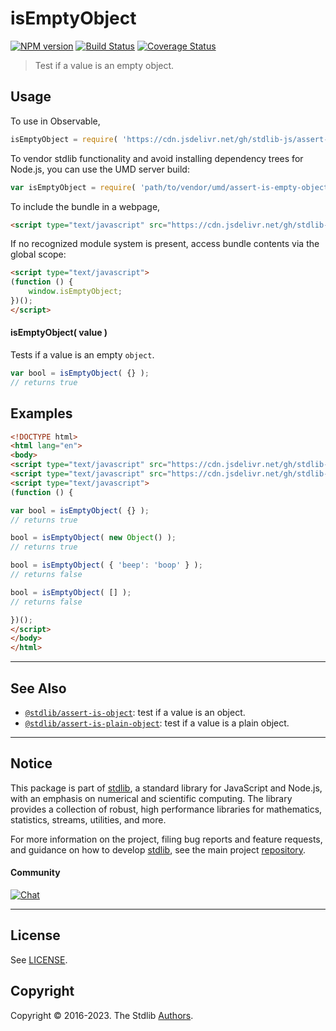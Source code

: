 <!--

@license Apache-2.0

Copyright (c) 2018 The Stdlib Authors.

Licensed under the Apache License, Version 2.0 (the "License");
you may not use this file except in compliance with the License.
You may obtain a copy of the License at

   http://www.apache.org/licenses/LICENSE-2.0

Unless required by applicable law or agreed to in writing, software
distributed under the License is distributed on an "AS IS" BASIS,
WITHOUT WARRANTIES OR CONDITIONS OF ANY KIND, either express or implied.
See the License for the specific language governing permissions and
limitations under the License.

-->

# isEmptyObject

[![NPM version][npm-image]][npm-url] [![Build Status][test-image]][test-url] [![Coverage Status][coverage-image]][coverage-url] <!-- [![dependencies][dependencies-image]][dependencies-url] -->

> Test if a value is an empty object.



<section class="usage">

## Usage

To use in Observable,

```javascript
isEmptyObject = require( 'https://cdn.jsdelivr.net/gh/stdlib-js/assert-is-empty-object@umd/browser.js' )
```

To vendor stdlib functionality and avoid installing dependency trees for Node.js, you can use the UMD server build:

```javascript
var isEmptyObject = require( 'path/to/vendor/umd/assert-is-empty-object/index.js' )
```

To include the bundle in a webpage,

```html
<script type="text/javascript" src="https://cdn.jsdelivr.net/gh/stdlib-js/assert-is-empty-object@umd/browser.js"></script>
```

If no recognized module system is present, access bundle contents via the global scope:

```html
<script type="text/javascript">
(function () {
    window.isEmptyObject;
})();
</script>
```

#### isEmptyObject( value )

Tests if a value is an empty `object`.

```javascript
var bool = isEmptyObject( {} );
// returns true
```

</section>

<!-- /.usage -->

<section class="examples">

## Examples

<!-- eslint-disable no-new-object, object-curly-newline -->

<!-- eslint no-undef: "error" -->

```html
<!DOCTYPE html>
<html lang="en">
<body>
<script type="text/javascript" src="https://cdn.jsdelivr.net/gh/stdlib-js/object-ctor@umd/browser.js"></script>
<script type="text/javascript" src="https://cdn.jsdelivr.net/gh/stdlib-js/assert-is-empty-object@umd/browser.js"></script>
<script type="text/javascript">
(function () {

var bool = isEmptyObject( {} );
// returns true

bool = isEmptyObject( new Object() );
// returns true

bool = isEmptyObject( { 'beep': 'boop' } );
// returns false

bool = isEmptyObject( [] );
// returns false

})();
</script>
</body>
</html>
```

</section>

<!-- /.examples -->

<!-- Section for related `stdlib` packages. Do not manually edit this section, as it is automatically populated. -->

<section class="related">

* * *

## See Also

-   <span class="package-name">[`@stdlib/assert-is-object`][@stdlib/assert/is-object]</span><span class="delimiter">: </span><span class="description">test if a value is an object.</span>
-   <span class="package-name">[`@stdlib/assert-is-plain-object`][@stdlib/assert/is-plain-object]</span><span class="delimiter">: </span><span class="description">test if a value is a plain object.</span>

</section>

<!-- /.related -->

<!-- Section for all links. Make sure to keep an empty line after the `section` element and another before the `/section` close. -->


<section class="main-repo" >

* * *

## Notice

This package is part of [stdlib][stdlib], a standard library for JavaScript and Node.js, with an emphasis on numerical and scientific computing. The library provides a collection of robust, high performance libraries for mathematics, statistics, streams, utilities, and more.

For more information on the project, filing bug reports and feature requests, and guidance on how to develop [stdlib][stdlib], see the main project [repository][stdlib].

#### Community

[![Chat][chat-image]][chat-url]

---

## License

See [LICENSE][stdlib-license].


## Copyright

Copyright &copy; 2016-2023. The Stdlib [Authors][stdlib-authors].

</section>

<!-- /.stdlib -->

<!-- Section for all links. Make sure to keep an empty line after the `section` element and another before the `/section` close. -->

<section class="links">

[npm-image]: http://img.shields.io/npm/v/@stdlib/assert-is-empty-object.svg
[npm-url]: https://npmjs.org/package/@stdlib/assert-is-empty-object

[test-image]: https://github.com/stdlib-js/assert-is-empty-object/actions/workflows/test.yml/badge.svg?branch=main
[test-url]: https://github.com/stdlib-js/assert-is-empty-object/actions/workflows/test.yml?query=branch:main

[coverage-image]: https://img.shields.io/codecov/c/github/stdlib-js/assert-is-empty-object/main.svg
[coverage-url]: https://codecov.io/github/stdlib-js/assert-is-empty-object?branch=main

<!--

[dependencies-image]: https://img.shields.io/david/stdlib-js/assert-is-empty-object.svg
[dependencies-url]: https://david-dm.org/stdlib-js/assert-is-empty-object/main

-->

[chat-image]: https://img.shields.io/gitter/room/stdlib-js/stdlib.svg
[chat-url]: https://app.gitter.im/#/room/#stdlib-js_stdlib:gitter.im

[stdlib]: https://github.com/stdlib-js/stdlib

[stdlib-authors]: https://github.com/stdlib-js/stdlib/graphs/contributors

[umd]: https://github.com/umdjs/umd
[es-module]: https://developer.mozilla.org/en-US/docs/Web/JavaScript/Guide/Modules

[deno-url]: https://github.com/stdlib-js/assert-is-empty-object/tree/deno
[umd-url]: https://github.com/stdlib-js/assert-is-empty-object/tree/umd
[esm-url]: https://github.com/stdlib-js/assert-is-empty-object/tree/esm
[branches-url]: https://github.com/stdlib-js/assert-is-empty-object/blob/main/branches.md

[stdlib-license]: https://raw.githubusercontent.com/stdlib-js/assert-is-empty-object/main/LICENSE

<!-- <related-links> -->

[@stdlib/assert/is-object]: https://github.com/stdlib-js/assert-is-object/tree/umd

[@stdlib/assert/is-plain-object]: https://github.com/stdlib-js/assert-is-plain-object/tree/umd

<!-- </related-links> -->

</section>

<!-- /.links -->
